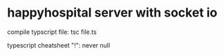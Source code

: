 # happyhospital server with socket io
compile typscript file: tsc file.ts

typescript cheatsheet
"!": never null
